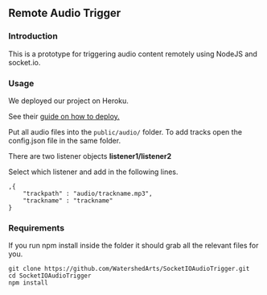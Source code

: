 ## Remote Audio Trigger

### Introduction

This is a prototype for triggering audio content remotely using NodeJS and socket.io.

### Usage

We deployed our project on Heroku.

See their [guide on how to deploy.](https://devcenter.heroku.com/articles/getting-started-with-nodejs#introduction)

Put all audio files into the `public/audio/` folder.
To add tracks open the config.json file in the same folder. 

There are two listener objects **listener1/listener2**

Select which listener and add in the following lines.

```}
,{
	"trackpath" : "audio/trackname.mp3",
	"trackname" : "trackname"
}
```

### Requirements

If you run npm install inside the folder it should grab all the relevant files for you.

```
git clone https://github.com/WatershedArts/SocketIOAudioTrigger.git
cd SocketIOAudioTrigger
npm install
```